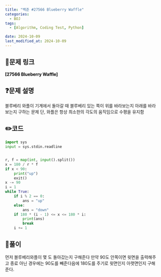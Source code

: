 ```yaml
---
title: "백준 #27566 Blueberry Waffle"
categories:
  - BOJ
tags:
  - [Algorithm, Coding Test, Python]

date: 2024-10-09
last_modified_at: 2024-10-09
---
```


## :link:문제 링크

<a href="https://www.acmicpc.net/problem/27566" style="text-decoration:none; color:black; font-weight:bold" target="_blank">[27566 Blueberry Waffle]</a>

## :question:문제 설명

블루베리 와플이 기계에서 돌아갈 때 블루베리 있는 쪽이 위를 바라보는지 아래를 바라보는지 구하는 문제
단, 와플은 항상 최소한의 각도의 움직임으로 수평을 유지함

## :pencil2:코드

```python
import sys
input = sys.stdin.readline


r, f = map(int, input().split())
x = 180 / r * f
if x < 90:
    print("up")
    exit()
x -= 90
i = 1
while True:
    if i % 2 == 0:
        ans = "up"
    else:
        ans = "down"
    if 180 * (i - 1) <= x <= 180 * i:
        print(ans)
        break
    i += 1

```

## :memo:풀이

먼저 블루베리와플이 몇 도 돌아갔는지 구해준다
만약 90도 안쪽이면 윗면을 출력해주고 종료
아닌 경우에는 90도를 빼준다음에 180도를 주기로 윗면인지 아랫면인지 구해준다.

